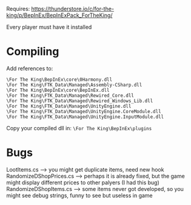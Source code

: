 Requires: https://thunderstore.io/c/for-the-king/p/BepInEx/BepInExPack_ForTheKing/

Every player must have it installed

# Compiling

Add references to:
```
\For The King\BepInEx\core\0Harmony.dll
\For The King\FTK_Data\Managed\Assembly-CSharp.dll
\For The King\BepInEx\core\BepInEx.dll
\For The King\FTK_Data\Managed\Rewired_Core.dll
\For The King\FTK_Data\Managed\Rewired_Windows_Lib.dll
\For The King\FTK_Data\Managed\UnityEngine.dll
\For The King\FTK_Data\Managed\UnityEngine.CoreModule.dll
\For The King\FTK_Data\Managed\UnityEngine.InputModule.dll
```

Copy your compiled dll in:
``\For The King\BepInEx\plugins``


# Bugs
LootItems.cs --> you might get duplicate items, need new hook
RandomizeDShopPrices.cs --> perhaps it is already fixed, but the game might display different prices to other palyers (I had this bug)
RandomizeDShopItems.cs --> some items never got developed, so you might see debug strings, funny to see but useless in game
